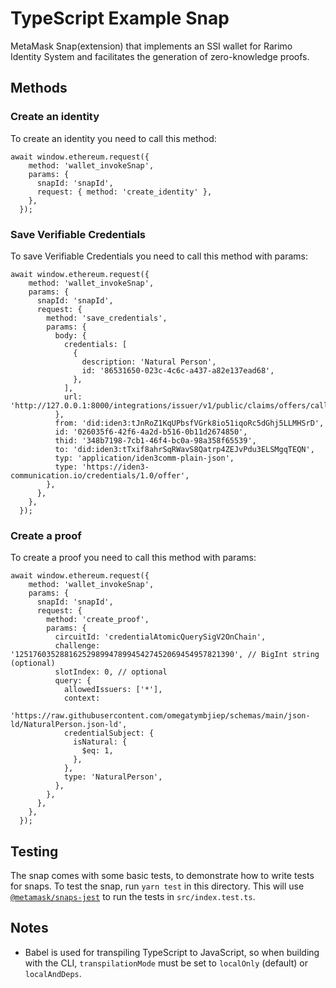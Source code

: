 # TypeScript Example Snap

MetaMask Snap(extension) that implements an SSI wallet for Rarimo Identity System and facilitates the generation of zero-knowledge proofs.

## Methods
### Create an identity
To create an identity you need to call this method:

    await window.ethereum.request({
        method: 'wallet_invokeSnap',
        params: {
          snapId: 'snapId',
          request: { method: 'create_identity' },
        },
      });

### Save Verifiable Credentials
To save Verifiable Credentials you need to call this method with params:

    await window.ethereum.request({
        method: 'wallet_invokeSnap',
        params: {
          snapId: 'snapId',
          request: {
            method: 'save_credentials',
            params: {
              body: {
                credentials: [
                  {
                    description: 'Natural Person',
                    id: '86531650-023c-4c6c-a437-a82e137ead68',
                  },
                ],
                url: 'http://127.0.0.1:8000/integrations/issuer/v1/public/claims/offers/callback',
              },
              from: 'did:iden3:tJnRoZ1KqUPbsfVGrk8io51iqoRc5dGhj5LLMHSrD',
              id: '026035f6-42f6-4a2d-b516-0b11d2674850',
              thid: '348b7198-7cb1-46f4-bc0a-98a358f65539',
              to: 'did:iden3:tTxif8ahrSqRWavS8Qatrp4ZEJvPdu3ELSMgqTEQN',
              typ: 'application/iden3comm-plain-json',
              type: 'https://iden3-communication.io/credentials/1.0/offer',
            },
          },
        },
      });

### Create a proof
To create a proof you need to call this method with params:

    await window.ethereum.request({
        method: 'wallet_invokeSnap',
        params: {
          snapId: 'snapId',
          request: {
            method: 'create_proof',
            params: {
              circuitId: 'credentialAtomicQuerySigV2OnChain',
              challenge: '1251760352881625298994789945427452069454957821390', // BigInt string (optional)
              slotIndex: 0, // optional
              query: {
                allowedIssuers: ['*'],
                context:
                  'https://raw.githubusercontent.com/omegatymbjiep/schemas/main/json-ld/NaturalPerson.json-ld',
                credentialSubject: {
                  isNatural: {
                    $eq: 1,
                  },
                },
                type: 'NaturalPerson',
              },
            },
          },
        },
      });

## Testing

The snap comes with some basic tests, to demonstrate how to write tests for
snaps. To test the snap, run `yarn test` in this directory. This will use
[`@metamask/snaps-jest`](https://github.com/MetaMask/snaps/tree/main/packages/snaps-jest)
to run the tests in `src/index.test.ts`.

## Notes

- Babel is used for transpiling TypeScript to JavaScript, so when building with
  the CLI, `transpilationMode` must be set to `localOnly` (default) or
  `localAndDeps`.
